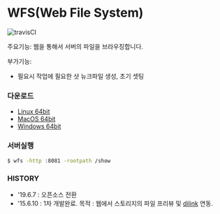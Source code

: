 # WFS(Web File System)

![travisCI](https://secure.travis-ci.org/digital-idea/wfs.png)

주요기능: 웹을 통해서 서버의 파일을 브라우징합니다.

부가기능:
- 필요시 작업에 필요한 샷 뉴크파일 생성, 초기 셋팅

### 다운로드
- [Linux 64bit](https://github.com/digital-idea/wfs/releases/download/v1.0/wfs_linux_x86-64.tgz)
- [MacOS 64bit](https://github.com/digital-idea/wfs/releases/download/v1.0/wfs_darwin_x86-64.tgz)
- [Windows 64bit](https://github.com/digital-idea/wfs/releases/download/v1.0/wfs_windows_x86-64.tgz)

### 서버실행

```bash
$ wfs -http :8081 -rootpath /show
```

### HISTORY
- '19.6.7 : 오픈소스 전환
- '15.6.10 : 1차 개발완료. 목적 : 웹에서 스토리지의 파일 프리뷰 및 [dilink](https://github.com/digital-idea/dilink) 연동.
